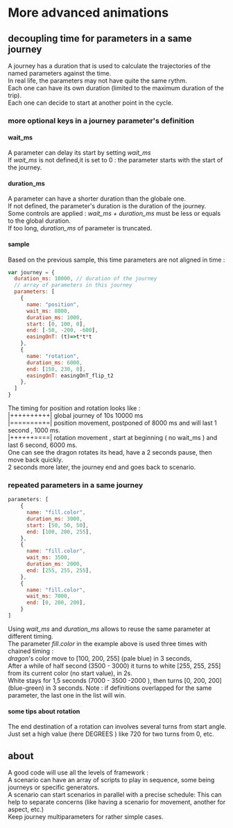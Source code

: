 # More advanced animations 

## decoupling time for parameters in a same journey

A journey has a duration that is used to calculate the trajectories of the named parameters against the time.   
In real life, the parameters may not have quite the same rythm.   
Each one can have its own duration (limited to the maximum duration of the trip).   
Each one can decide to start at another point in the cycle.     

### more optional keys in a journey parameter's definition 

#### wait_ms 

A parameter can delay its start by setting *wait_ms*    
If *wait_ms* is not defined,it is set to 0 : the parameter starts with the start of the journey.    

#### duration_ms 

A parameter can have a shorter duration than the globale one.   
If not defined, the parameter's duration is the duration of the journey.  
Some controls are applied : 
 *wait_ms + duration_ms* must be less or equals to the global duration.  
 If too long, *duration_ms* of parameter is truncated.  

#### sample

Based on the previous sample, this time parameters are not aligned in time : 
```javascript 
var journey = {
  duration_ms: 10000, // duration of the journey
  // array of parameters in this journey
  parameters: [
    {
      name: "position", 
      wait_ms: 8000,
      duration_ms: 1000, 
      start: [0, 100, 0], 
      end: [-50, -200, -600], 
      easingOnT: (t)=>t*t*t
    },
    {
      name: "rotation", 
      duration_ms: 6000,
      end: [150, 230, 0], 
      easingOnT: easingOnT_flip_t2
    },
  ]
}
``` 
The timing for position and rotation looks like :     
|++++++++++| global journey of 10s 10000 ms  
|========+=| position movement, postponed of 8000 ms  and will last 1 second , 1000 ms.      
|++++++====| rotation movement , start at beginning ( no wait_ms ) and last 6 second, 6000 ms.      
One can see the dragon rotates its head, have a 2 seconds pause, then move back quickly.  
2 seconds more later, the journey end and goes back to scenario. 

### repeated parameters in a same journey

```javascript  
parameters: [
    {
      name: "fill.color", 
      duration_ms: 3000,
      start: [50, 50, 50], 
      end: [100, 200, 255],
    },
    {
      name: "fill.color", 
      wait_ms: 3500, 
      duration_ms: 2000,
      end: [255, 255, 255], 
    },
    {
      name: "fill.color", 
      wait_ms: 7000,
      end: [0, 200, 200], 
    }
]
```

Using *wait_ms* and *duration_ms* allows to reuse the same parameter at different timing.   
The parameter *fill.color* in the example above is used three times with chained timing :  
 *dragon*'s color move to [100, 200, 255] (pale blue) in 3 seconds,  
After a while of half second (3500 - 3000) it turns to white [255, 255, 255] from its current color (no start value), in 2s.   
White stays for 1,5 seconds (7000 - 3500 -2000 ), then turns [0, 200, 200] (blue-green) in 3 seconds.
Note : if definitions overlapped for the same parameter, the last one in the list will win.     

#### some tips about rotation 

The end destination of a rotation can involves several turns from start angle.  
Just set a high value (here DEGREES ) like 720 for two turns from 0, etc.  

## about 

A good code will use all the levels of framework :   
 A scenario can have an array of scripts to play in sequence, some being journeys or specific generators.     
 A scenario can start scenarios in parallel with a precise schedule: This can help to separate concerns (like having a scenario for movement, another for aspect, etc.)   
 Keep journey multiparameters for rather simple cases.    
